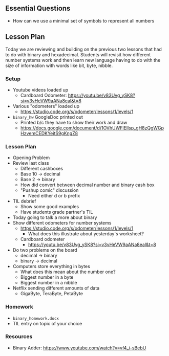 ## Essential Questions

- How can we use a minimal set of symbols to represent all numbers

## Lesson Plan

Today we are reviewing and building on the previous two lessons that had to do
with binary and hexadecimal. Students will revisit how different number systems
work and then learn new language having to do with the size of information
with words like bit, byte, nibble.

### Setup

- Youtube videos loaded up
    - Cardboard Odometer: https://youtu.be/v83Uvg_ySK8?si=v3vHeVW9aANa8eal&t=8
- Various "odometers" loaded up
    - https://studio.code.org/s/odometer/lessons/1/levels/1
- `binary_hw` GoogleDoc printed out
    - Printed b/c they have to show their work and draw
    - https://docs.google.com/document/d/1OVhUWFlEIlsp_gH8zQgWGpHzvemCEDKYeitS9gKngZ8

### Lesson Plan

- Opening Problem
- Review last class
    - Different cashboxes
    - Base 10 -> decimal
    - Base 2 -> binary
    - How did convert between decimal number and binary cash box
    - "Pushup comic" discussion
        - Need either d or b prefix
- TIL debrief
    - Show some good examples
    - Have students grade partner's TIL
- Today going to talk a more about binary
- Show different odometers for number systems
    - https://studio.code.org/s/odometer/lessons/1/levels/1
        - What does this illustrate about yesterday's worksheet?
    - Cardboard odometer
        - https://youtu.be/v83Uvg_ySK8?si=v3vHeVW9aANa8eal&t=8
- Do two problems on the board
    - decimal -> binary
    - binary -> decimal
- Computers store everything in bytes
    - What does this mean about the number one?
    - Biggest number in a byte
    - Biggest number in a nibble
- Netflix sending different amounts of data
    - GigaByte, TeraByte, PetaByte

### Homework

- `binary_homework.docx`
- TIL entry on topic of your choice

### Resources

- Binary Adder: https://www.youtube.com/watch?v=vf4_i-sBebU
